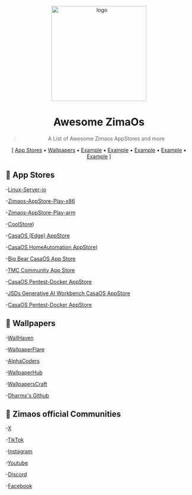 <p align="center">
  <img width="256" height="256" alt="logo" src="https://github.com/user-attachments/assets/50128a71-1cbc-42ab-882a-24c72cea3205" />
  <h1 align="center">Awesome ZimaOs</h1>
</p>


<blockquote align="center"> A List of Awesome Zimaos AppStores and more</blockquote>

<p align="center">
[
  <a href="#-plugins">App Stores</a> •
  <a href="#%EF%B8%8F-metadata-providers">Wallpapers</a> •
  <a href="THEMES.md">Example</a> •
  <a href="#-other">Example</a> •
  <a href="#-snippets">Example</a> •
  <a href="#-related">Example</a> •
  <a href="#contribute">Example</a>
]
</p>


 ## 🧩 App Stores
-[Linux-Server-io](https://casaos-appstore.paodayag.dev/linuxserver.zip)

-[Zimaos-AppStore-Play-x86](https://play.cuse.eu.org/Cp0204-AppStore-Play.zip)

-[Zimaos-AppStore-Play-arm](https://play.cuse.eu.org/Cp0204-AppStore-Play.zip)

-[CoolStore](https://casaos-appstore.paodayag.dev/coolstore.zip))

-[CasaOS (Edge) AppStore](https://paodayag.dev/casaos-appstore-edge.zip)

-[CasaOS HomeAutomation AppStore](https://github.com/mr-manuel/CasaOS-HomeAutomation-AppStore/archive/refs/tags/latest.zip))

-[Big Bear CasaOS App Store](https://github.com/bigbeartechworld/big-bear-casaos/archive/refs/heads/master.zip)

-[TMC Community App Store](https://github.com/mariosemes/CasaOS-TMCstore/archive/refs/heads/main.zip)

-[CasaOS Pentest-Docker AppStore](https://github.com/arch3rPro/Pentest-Docker/archive/refs/heads/master.zip)

-[JSDs Generative AI Workbench CasaOS AppStore](https://github.com/justserdar/ZimaOS-AppStore/archive/refs/tags/latest-v0.0.8.zip)

-[CasaOS Pentest-Docker AppStore](https://paodayag.dev/casaos-appstore-edge.zip)

 ## 🧩 Wallpapers
 -[WallHaven](https://wallhaven.cc/)
 
 -[WallpaperFlare](https://www.wallpaperflare.com/)
 
 -[AlphaCoders](https://alphacoders.com/)
 
 -[WallpaperHub](https://www.wallpaperhub.app/)
 
 -[WallpapersCraft](https://wallpaperscraft.com/)
 
 -[Dharmx's Github](https://github.com/dharmx/walls/tree/main)

 ## 🧩 Zimaos official Communities
 -[X](https://x.com/ZimaSpace?utm_source=brand_zimaspace&utm_medium=social&utm_campaign=follow_x)
 
 -[TikTok](https://www.tiktok.com/@zimaboard)
 
 -[Instagram](https://www.instagram.com/zima_space)
 
 -[Youtube](https://www.youtube.com/@ZimaSpace)
 
 -[Discord](https://discord.com/invite/f9nzbmpMtU)

 -[Facebook](https://www.facebook.com/zimaboard?utm_source=brand_zimaspace&utm_medium=social&utm_campaign=follow_fb)
 



